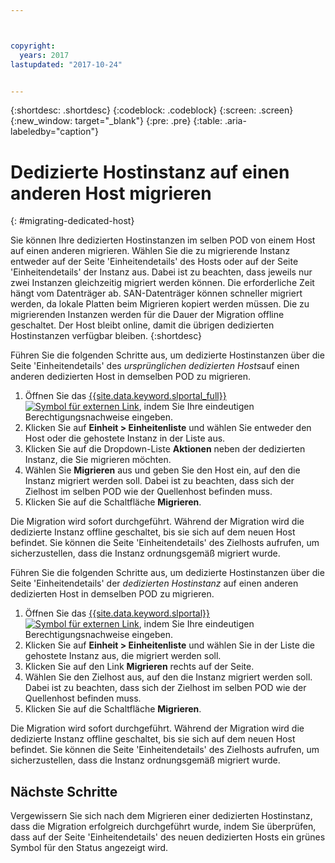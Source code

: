 ```yaml
---



copyright:
  years: 2017
lastupdated: "2017-10-24"


---
```


{:shortdesc: .shortdesc}
{:codeblock: .codeblock}
{:screen: .screen}
{:new_window: target="_blank"}
{:pre: .pre}
{:table: .aria-labeledby="caption"}


# Dedizierte Hostinstanz auf einen anderen Host migrieren
{: #migrating-dedicated-host}

Sie können Ihre dedizierten Hostinstanzen im selben POD von einem Host auf einen anderen migrieren. Wählen Sie die zu migrierende Instanz entweder auf der Seite 'Einheitendetails' des Hosts oder auf der Seite 'Einheitendetails' der Instanz aus. Dabei ist zu beachten, dass jeweils nur zwei Instanzen gleichzeitig migriert werden können. Die erforderliche Zeit hängt vom Datenträger ab. SAN-Datenträger können schneller migriert werden, da lokale Platten beim Migrieren kopiert werden müssen. Die zu migrierenden Instanzen werden für die Dauer der Migration offline geschaltet. Der Host bleibt online, damit die übrigen dedizierten Hostinstanzen verfügbar bleiben.
{:shortdesc}

Führen Sie die folgenden Schritte aus, um dedizierte Hostinstanzen über die Seite 'Einheitendetails' des *ursprünglichen dedizierten Hosts*auf einen anderen dedizierten Host in demselben POD zu migrieren. 

1. Öffnen Sie das [{{site.data.keyword.slportal_full}} ![Symbol für externen Link](../icons/launch-glyph.svg "Symbol für externen Link")](https://control.softlayer.com/), indem Sie Ihre eindeutigen Berechtigungsnachweise eingeben. 
2. Klicken Sie auf **Einheit > Einheitenliste** und wählen Sie entweder den Host oder die gehostete Instanz in der Liste aus.
3. Klicken Sie auf die Dropdown-Liste **Aktionen** neben der dedizierten Instanz, die Sie migrieren möchten.
4. Wählen Sie **Migrieren** aus und geben Sie den Host ein, auf den die Instanz migriert werden soll. Dabei ist zu beachten, dass sich der Zielhost im selben POD wie der Quellenhost befinden muss.
5. Klicken Sie auf die Schaltfläche **Migrieren**. 

Die Migration wird sofort durchgeführt. Während der Migration wird die dedizierte Instanz offline geschaltet, bis sie sich auf dem neuen Host befindet. Sie können die Seite 'Einheitendetails' des Zielhosts aufrufen, um sicherzustellen, dass die Instanz ordnungsgemäß migriert wurde.

Führen Sie die folgenden Schritte aus, um dedizierte Hostinstanzen über die Seite 'Einheitendetails' der *dedizierten Hostinstanz* auf einen anderen dedizierten Host in demselben POD zu migrieren.

1. Öffnen Sie das [{{site.data.keyword.slportal}} ![Symbol für externen Link](../icons/launch-glyph.svg "Symbol für externen Link")](https://control.softlayer.com/), indem Sie Ihre eindeutigen Berechtigungsnachweise eingeben.
2. Klicken Sie auf **Einheit > Einheitenliste** und wählen Sie in der Liste die gehostete Instanz aus, die migriert werden soll.
3. Klicken Sie auf den Link **Migrieren** rechts auf der Seite.
4. Wählen Sie den Zielhost aus, auf den die Instanz  migriert werden soll. Dabei ist zu beachten, dass sich der Zielhost im selben POD wie der Quellenhost befinden muss.
5. Klicken Sie auf die Schaltfläche **Migrieren**.

Die Migration wird sofort durchgeführt. Während der Migration wird die dedizierte Instanz offline geschaltet, bis sie sich auf dem neuen Host befindet. Sie können die Seite 'Einheitendetails' des Zielhosts aufrufen, um sicherzustellen, dass die Instanz ordnungsgemäß migriert wurde.

## Nächste Schritte
Vergewissern Sie sich nach dem Migrieren einer dedizierten Hostinstanz, dass die Migration erfolgreich durchgeführt wurde, indem Sie überprüfen, dass auf der Seite 'Einheitendetails' des neuen dedizierten Hosts ein grünes Symbol für den Status angezeigt wird.
